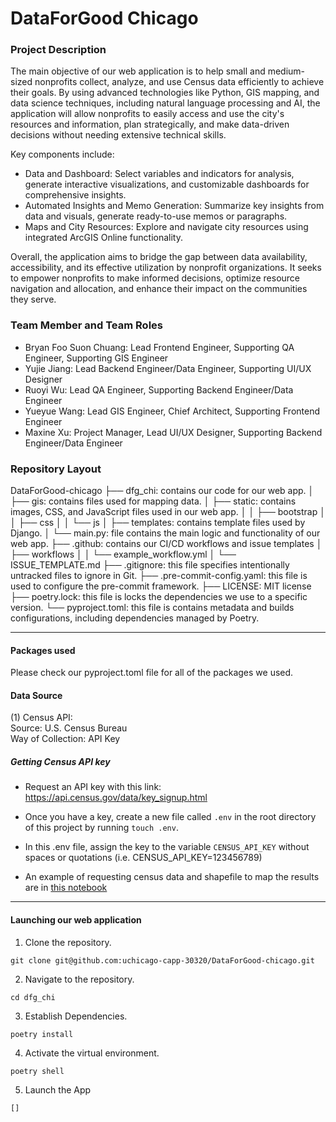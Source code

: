 # DataForGood Chicago

### **Project Description**
The main objective of our web application is to help small and medium-sized nonprofits collect, analyze, and use Census data efficiently to achieve their goals. By using advanced technologies like Python, GIS mapping, and data science techniques, including natural language processing and AI, the application will allow nonprofits to easily access and use the city's resources and information, plan strategically, and make data-driven decisions without needing extensive technical skills.

Key components include:
- Data and Dashboard: Select variables and indicators for analysis, generate interactive visualizations, and customizable dashboards for comprehensive insights.
- Automated Insights and Memo Generation: Summarize key insights from data and visuals, generate ready-to-use memos or paragraphs.
- Maps and City Resources: Explore and navigate city resources using integrated ArcGIS Online functionality.

Overall, the application aims to bridge the gap between data availability, accessibility, and its effective utilization by nonprofit organizations. It seeks to empower nonprofits to make informed decisions, optimize resource navigation and allocation, and enhance their impact on the communities they serve.

### **Team Member and Team Roles**
- Bryan Foo Suon Chuang: Lead Frontend Engineer, Supporting QA Engineer, Supporting GIS Engineer
- Yujie Jiang: Lead Backend Engineer/Data Engineer, Supporting UI/UX Designer
- Ruoyi Wu: Lead QA Engineer, Supporting Backend Engineer/Data Engineer
- Yueyue Wang: Lead GIS Engineer, Chief Architect, Supporting Frontend Engineer
- Maxine Xu: Project Manager, Lead UI/UX Designer, Supporting Backend Engineer/Data Engineer

### **Repository Layout**
DataForGood-chicago
├── dfg_chi: contains our code for our web app.
│   ├── gis: contains files used for mapping data.
│   ├── static: contains images, CSS, and JavaScript files used in our web app.
│   │   ├── bootstrap
│   │   ├── css
│   │   └── js
│   ├── templates: contains template files used by Django.
│   └── main.py: file contains the main logic and functionality of our web app.
├── .github: contains our CI/CD workflows and issue templates
│   ├── workflows
│   │   └── example_workflow.yml
│   └── ISSUE_TEMPLATE.md
├── .gitignore: this file specifies intentionally untracked files to ignore in Git.
├── .pre-commit-config.yaml: this file is used to configure the pre-commit framework.
├── LICENSE: MIT license
├── poetry.lock: this file is locks the dependencies we use to a specific version.
└── pyproject.toml: this file is contains metadata and builds configurations, including dependencies managed by Poetry.
__________________

#### **Packages used**
Please check our pyproject.toml file for all of the packages we used.

#### **Data Source**

(1) Census API:\
Source: U.S. Census Bureau\
Way of Collection: API Key

##### Getting Census API key
- Request an API key with this link: https://api.census.gov/data/key_signup.html
- Once you have a key, create a new file called `.env` in the root directory of this project by running `touch .env`.
- In this .env file, assign the key to the variable `CENSUS_API_KEY` without spaces or quotations (i.e. CENSUS_API_KEY=123456789)

- An example of requesting census data and shapefile to map the results are in [this notebook](census_test.ipynb)
__________________

#### **Launching our web application**

1. Clone the repository.
```
git clone git@github.com:uchicago-capp-30320/DataForGood-chicago.git
```
2. Navigate to the repository.
```
cd dfg_chi
```
3. Establish Dependencies.
```
poetry install
```
4. Activate the virtual environment.
```
poetry shell
```
5. Launch the App
```
[]
